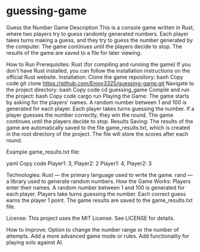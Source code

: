 # guessing-game
Guess the Number Game
Description
This is a console game written in Rust, where two players try to guess randomly generated numbers. Each player takes turns making a guess, and they try to guess the number generated by the computer. The game continues until the players decide to stop. The results of the game are saved to a file for later viewing.

How to Run
Prerequisites:
Rust (for compiling and running the game)
If you don't have Rust installed, you can follow the installation instructions on the official Rust website.
Installation:
Clone the game repository:
bash
Copy code
git clone https://github.com/Enjoy3325/guessing-game.git
Navigate to the project directory:
bash
Copy code
cd guessing_game
Compile and run the project:
bash
Copy code
cargo run
Playing the Game:
The game starts by asking for the players' names.
A random number between 1 and 100 is generated for each player.
Each player takes turns guessing the number.
If a player guesses the number correctly, they win the round.
The game continues until the players decide to stop.
Results Saving:
The results of the game are automatically saved to the file game_results.txt, which is created in the root directory of the project. The file will store the scores after each round.

Example game_results.txt file:

yaml
Copy code
Player1: 3, Player2: 2
Player1: 4, Player2: 3

Technologies:
Rust — the primary language used to write the game.
rand — a library used to generate random numbers.
How the Game Works:
Players enter their names.
A random number between 1 and 100 is generated for each player.
Players take turns guessing the number.
Each correct guess earns the player 1 point.
The game results are saved to the game_results.txt file.

License:
This project uses the MIT License. See LICENSE for details.

How to Improve:
Option to change the number range or the number of attempts.
Add a more advanced game mode or rules.
Add functionality for playing solo against AI.
